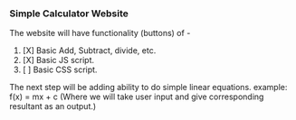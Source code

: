 ### Simple Calculator Website

The website will have functionality (buttons) of -
1. [X] Basic Add, Subtract, divide, etc.
2. [X] Basic JS script.
3. [ ] Basic CSS script.

The next step will be adding ability to do simple linear equations. 
example: f(x) = mx + c
(Where we will take user input and give corresponding resultant as an output.)
